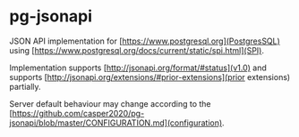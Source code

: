 # pg-jsonapi
JSON API implementation for [https://www.postgresql.org](PostgresSQL) using [https://www.postgresql.org/docs/current/static/spi.html](SPI).

Implementation supports [http://jsonapi.org/format/#status](v1.0) and supports [http://jsonapi.org/extensions/#prior-extensions](prior extensions) partially.

Server default behaviour may change according to the [https://github.com/casper2020/pg-jsonapi/blob/master/CONFIGURATION.md](configuration).

